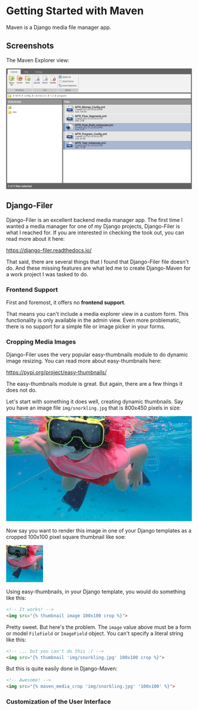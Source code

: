 # Getting Started with Maven

Maven is a Django media file manager app. 

## Screenshots

The Maven Explorer view:

![Maven Explorer](img/maven-explorer.png)

## Django-Filer

Django-Filer is an excellent backend media manager app.  The first time I wanted a media manager for one of my Django projects, Django-Filer is what I reached for.  If you are interested in checking the took out, you can read more about it here:

https://django-filer.readthedocs.io/

That said, there are several things that I found that Django-Filer file doesn't do.  And these missing features are what led me to create Django-Maven for a work project I was tasked to do.   

### Frontend Support

First and foremost, it offers no **frontend support**.  

That means you can't include a media explorer view in a custom form.  This functionality is only available in the admin view.  Even more problematic, there is no support for a simple file or image picker in your forms.  

### Cropping Media Images

Django-Filer uses the very popular easy-thumbnails module to do dynamic image resizing.  You can read more about easy-thumbnails here:

https://pypi.org/project/easy-thumbnails/

The easy-thumbnails module is great.  But again, there are a few things it does not do.  

Let's start with something it does well, creating dynamic thumbnails.  Say you have an image file `img/snorkling.jpg` that is 800x450 pixels in size:

![snorkling.jpg](img/sample-large.jpg)

Now say you want to render this image in one of your Django templates as a cropped 100x100 pixel square thumbnail like soe:

![snorkling.jpg](img/sample-small.jpg)

Using easy-thumbnails, in your Django template, you would do something like this:

```html
<!-- It works! -->
<img src="{% thumbnail image 100x100 crop %}">
```

Pretty sweet.  But here's the problem.  The `image` value above must be a form or model `FileField` or `ImageField` object. You can't specify a literal string like this:

```html
<!-- ... but you can't do this :( -->
<img src="{% thumbnail 'img/snorkling.jpg' 100x100 crop %}">
```
But this is quite easily done in Django-Maven:

```html
<!-- Awesome! -->
<img src="{% maven_media_crop 'img/snorkling.jpg' '100x100' %}">
```

### Customization of the User Interface






